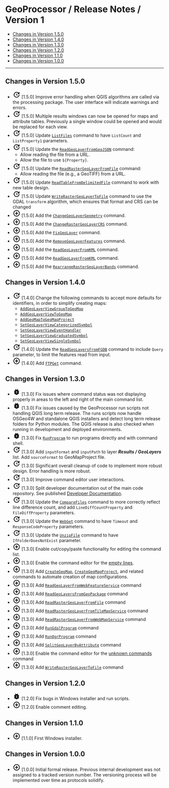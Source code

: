 # GeoProcessor / Release Notes / Version 1 #

* [Changes in Version 1.5.0](#changes-in-version-150)
* [Changes in Version 1.4.0](#changes-in-version-140)
* [Changes in Version 1.3.0](#changes-in-version-130)
* [Changes in Version 1.2.0](#changes-in-version-120)
* [Changes in Version 1.1.0](#changes-in-version-110)
* [Changes in Version 1.0.0](#changes-in-version-100)

----------

## Changes in Version 1.5.0 ##

* ![change](change.png) [1.5.0] Improve error handling when QGIS algorithms are called via the processing package.
  The user interface will indicate warnings and errors.
* ![change](change.png) [1.5.0] Multiple results windows can now be opened for maps and attribute tables.
  Previously a single window could be opened and would be replaced for each view.
* ![change](change.png) [1.5.0] Update [`ListFiles`](../command-ref/ListFiles/ListFiles.md)
  command to have `ListCount` and `ListProperty1` parameters.
* ![change](change.png) [1.5.0] Update the [`ReadGeoLayerFromGeoJSON`](../command-ref/ReadGeoLayerFromGeoJSON/ReadGeoLayerFromGeoJSON.md) command:
    + Allow reading the file from a URL.
    + Allow the file to use `${Property}`.
* ![change](change.png) [1.5.0] Update the [`ReadRasterGeoLayerFromFile`](../command-ref/ReadRasterGeoLayerFromFile/ReadRasterGeoLayerFromFile.md) command:
    + Allow reading the file (e.g., a GeoTIFF) from a URL.
* ![change](change.png) [1.5.0] Update [`ReadTableFromDelimitedFile`](../command-ref/ReadTableFromDelimitedFile/ReadTableFromDelimitedFile.md)
  command to work with new table design.
* ![change](change.png) [1.5.0] Update [`WriteRasterGeoLayerToFile`](../command-ref/WriteRasterGeoLayerToFile/WriteRasterGeoLayerToFile.md)
  command to use the GDAL `transform` algorithm, which ensures that format and CRS can be changed
* ![new](new.png) [1.5.0] Add the [`ChangeGeoLayerGeometry`](../command-ref/ChangeGeoLayerGeometry/ChangeGeoLayerGeometry.md) command.
* ![new](new.png) [1.5.0] Add the [`ChangeRasterGeoLayerCRS`](../command-ref/ChangeRasterGeoLayerCRS/ChangeRasterGeoLayerCRS.md) command.
* ![new](new.png) [1.5.0] Add the [`FixGeoLayer`](../command-ref/FixGeoLayer/FixGeoLayer.md) command.
* ![new](new.png) [1.5.0] Add the [`RemoveGeoLayerFeatures`](../command-ref/RemoveGeoLayerFeatures/RemoveGeoLayerFeatures.md) command.
* ![new](new.png) [1.5.0] Add the [`ReadGeoLayerFromKML`](../command-ref/ReadGeoLayerFromKML/ReadGeoLayerFromKML.md) command.
* ![new](new.png) [1.5.0] Add the [`ReadGeoLayerFromKML`](../command-ref/ReadGeoLayerFromKML/ReadGeoLayerFromKML.md) command.
* ![new](new.png) [1.5.0] Add the [`RearrangeRasterGeoLayerBands`](../command-ref/RearrangeRasterGeoLayerBands/RearrangeRasterGeoLayerBands.md) command.

## Changes in Version 1.4.0 ##

* ![change](change.png) [1.4.0] Change the following commands to accept more defaults for identifiers,
  in order to simplify creating maps:
    + [`AddGeoLayerViewGroupToGeoMap`](../command-ref/AddGeoLayerViewGroupToGeoMap/AddGeoLayerViewGroupToGeoMap.md)
    + [`AddGeoLayerViewToGeoMap`](../command-ref/AddGeoLayerViewToGeoMap/AddGeoLayerViewToGeoMap.md)
    + [`AddGeoMapToGeoMapProject`](../command-ref/AddGeoMapToGeoMapProject/AddGeoMapToGeoMapProject.md)
    + [`SetGeoLayerViewCategorizedSymbol`](../command-ref/SetGeoLayerViewCategorizedSymbol/SetGeoLayerViewCategorizedSymbol.md)
    + [`SetGeoLayerViewEventHandler`](../command-ref/SetGeoLayerViewEventHandler/SetGeoLayerViewEventHandler.md)
    + [`SetGeoLayerViewGraduatedSymbol`](../command-ref/SetGeoLayerViewGraduatedSymbol/SetGeoLayerViewGraduatedSymbol.md)
    + [`SetGeoLayerViewSingleSymbol`](../command-ref/SetGeoLayerViewSingleSymbol/SetGeoLayerViewSingleSymbol.md)
* ![change](change.png) [1.4.0] Update the
  [`ReadGeoLayersFromFGDB`](../command-ref/ReadGeoLayersFromFGDB/ReadGeoLayersFromFGDB.md) command
  to include `Query` parameter, to limit the features read from input.
* ![new](new.png) [1.4.0] Add [`FTPGet`](../command-ref/FTPGet/FTPGet.md) command.

## Changes in Version 1.3.0 ##

* ![bug](bug.png) [1.3.0] Fix issues where command status was not displaying properly in
  areas to the left and right of the main command list.
* ![bug](bug.png) [1.3.0] Fix issues caused by the GeoProcessor run scripts not handling QGIS long term release.
  The runs scripts now handle OSGeo4W and standalone QGIS installers and detect long term release folders
  for Python modules.  The QGIS release is also checked when running in development and deployed environments.
* ![bug](bug.png) [1.3.0] Fix [`RunProgram`](../command-ref/RunProgram/RunProgram.md) to run programs
  directly and with command shell.
* ![change](change.png) [1.3.0] Add `inputFormat` and `inputPath` to layer ***Results / GeoLayers*** list.
  Add `sourceFormat` to GeoMapProject file.
* ![change](change.png) [1.3.0] Significant overall cleanup of code to implement more robust design.
  Error handling is more robust.
* ![change](change.png) [1.3.0] Improve command editor user interactions.
* ![change](change.png) [1.3.0] Split developer documentation out of the main code repository.
  See published [Developer Documentation](http://software.openwaterfoundation.org/geoprocessor/latest/doc-dev/).
* ![change](change.png) [1.3.0] Update the [`CompareFiles`](../command-ref/CompareFiles/CompareFiles.md)
  command to more correctly reflect line difference count,
  and add `LineDiffCountProperty` and `FileDiffProperty` parameters.
* ![change](change.png) [1.3.0] Update the [`WebGet`](../command-ref/WebGet/WebGet.md) command to have
  `Timeout` and `ResponseCodeProperty` parameters.
* ![change](change.png) [1.3.0] Update the [`UnzipFile`](../command-ref/UnzipFile/UnzipFile.md) command to have
  `IfFolderDoesNotExist` parameter.
* ![new](new.png) [1.3.0] Enable cut/copy/paste functionality for editing the command list.
* ![new](new.png) [1.3.0] Enable the command editor for the [empty lines](../command-ref/Blank/Blank.md).
* ![new](new.png) [1.3.0] Add [`CreateGeoMap`](../command-ref/CreateGeoMap/CreateGeoMap.md),
  [`CreateGeoMapProject`](../command-ref/CreateGeoMapProject/CreateGeoMapProject.md), and related commands
  to automate creation of map configurations.
* ![new](new.png) [1.3.0] Add [`ReadGeoLayerFromWebFeatureService`](../command-ref/ReadGeoLayerFromWebFeatureService/ReadGeoLayerFromWebFeatureService.md) command
* ![new](new.png) [1.3.0] Add [`ReadGeoLayersFromGeoPackage`](../command-ref/ReadGeoLayersFromGeoPackage/ReadGeoLayersFromGeoPackage.md) command
* ![new](new.png) [1.3.0] Add [`ReadRasterGeoLayerFromFile`](../command-ref/ReadRasterGeoLayerFromFile/ReadRasterGeoLayerFromFile.md) command
* ![new](new.png) [1.3.0] Add [`ReadRasterGeoLayerFromTileMapService`](../command-ref/ReadRasterGeoLayerFromTileMapService/ReadRasterGeoLayerFromTileMapService.md) command
* ![new](new.png) [1.3.0] Add [`ReadRasterGeoLayerFromWebMapService`](../command-ref/ReadRasterGeoLayerFromWebMapService/ReadRasterGeoLayerFromWebMapService.md) command
* ![new](new.png) [1.3.0] Add [`RunGdalProgram`](../command-ref/RunGdalProgram/RunGdalProgram.md) command
* ![new](new.png) [1.3.0] Add [`RunOgrProgram`](../command-ref/RunOgrProgram/RunOgrProgram.md) command
* ![new](new.png) [1.3.0] Add [`SplitGeoLayerByAttribute`](../command-ref/SplitGeoLayerByAttribute/SplitGeoLayerByAttribute.md) command
* ![new](new.png) [1.3.0] Enable the command editor for the [unknown commands](../command-ref/UnknownCommand/UnknownCommand.md) command
* ![new](new.png) [1.3.0] Add [`WriteRasterGeoLayerToFile`](../command-ref/WriteRasterGeoLayerToFile/WriteRasterGeoLayerToFile.md) command

## Changes in Version 1.2.0 ##

* ![new](bug.png) [1.2.0] Fix bugs in Windows installer and run scripts.
* ![new](new.png) [1.2.0] Enable comment editing.

## Changes in Version 1.1.0 ##

* ![new](new.png) [1.1.0] First Windows installer.

## Changes in Version 1.0.0 ##

* ![new](new.png) [1.0.0] Initial formal release.
  Previous internal development was not assigned to a tracked version number.
  The versioning process will be implemented over time as protocols solidify.
